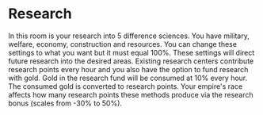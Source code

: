 # Research

In this room is your research into 5 difference sciences. You have military, welfare, economy, construction and resources. You can change these settings to what you want but it must equal 100%. These settings will direct future research into the desired areas. Existing research centers contribute research points every hour and you also have the option to fund research with gold. Gold in the research fund will be consumed at 10% every hour. The consumed gold is converted to research points. Your empire's race affects how many research points these methods produce via the research bonus (scales from -30% to 50%).